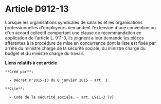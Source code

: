 # Article D912-13

Lorsque les organisations syndicales de salariés et les organisations professionnelles d'employeurs demandent l'extension
d'une convention ou d'un accord collectif comportant une clause de recommandation en application de l'article L. 911-3, ils
joignent à leur demande les pièces afférentes à la procédure de mise en concurrence dont la liste est fixée par arrêté du
ministre chargé de la sécurité sociale, du ministre chargé du budget et du ministre chargé du travail.

**Liens relatifs à cet article**

	**Créé par**:

	  - Décret n°2015-13 du 8 janvier 2015 - art. 1

	**Cite**:

	  - Code de la sécurité sociale. - art. L911-3 (V)
